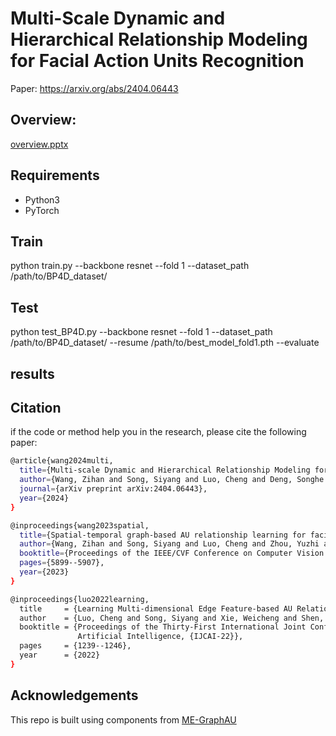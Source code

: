 # Multi-Scale Dynamic and Hierarchical Relationship Modeling for Facial Action Units Recognition

Paper: https://arxiv.org/abs/2404.06443

## Overview:
[overview.pptx](./pic/overview.png)

## Requirements
- Python3
- PyTorch

## Train
python train.py --backbone resnet --fold 1 --dataset_path /path/to/BP4D_dataset/ 

## Test
python test_BP4D.py --backbone resnet --fold 1 --dataset_path /path/to/BP4D_dataset/ --resume /path/to/best_model_fold1.pth --evaluate

## results

## Citation
if the code or method help you in the research, please cite the following paper:
```bash
@article{wang2024multi,
  title={Multi-scale Dynamic and Hierarchical Relationship Modeling for Facial Action Units Recognition},
  author={Wang, Zihan and Song, Siyang and Luo, Cheng and Deng, Songhe and Xie, Weicheng and Shen, Linlin},
  journal={arXiv preprint arXiv:2404.06443},
  year={2024}
}

@inproceedings{wang2023spatial,
  title={Spatial-temporal graph-based AU relationship learning for facial action unit detection},
  author={Wang, Zihan and Song, Siyang and Luo, Cheng and Zhou, Yuzhi and Wu, Shiling and Xie, Weicheng and Shen, Linlin},
  booktitle={Proceedings of the IEEE/CVF Conference on Computer Vision and Pattern Recognition},
  pages={5899--5907},
  year={2023}
}

@inproceedings{luo2022learning,
  title     = {Learning Multi-dimensional Edge Feature-based AU Relation Graph for Facial Action Unit Recognition},
  author    = {Luo, Cheng and Song, Siyang and Xie, Weicheng and Shen, Linlin and Gunes, Hatice},
  booktitle = {Proceedings of the Thirty-First International Joint Conference on
               Artificial Intelligence, {IJCAI-22}},
  pages     = {1239--1246},
  year      = {2022}
}
```
## Acknowledgements
This repo is built using components from  [ME-GraphAU](https://github.com/CVI-SZU/ME-GraphAU)

